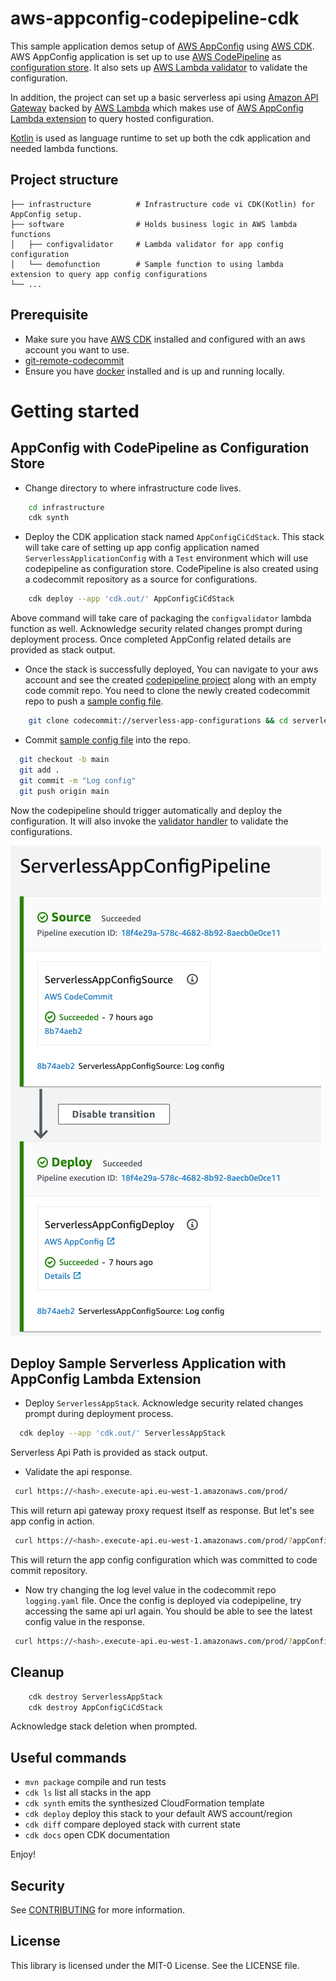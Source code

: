 # aws-appconfig-codepipeline-cdk

This sample application demos setup of [AWS AppConfig](https://docs.aws.amazon.com/appconfig/latest/userguide/what-is-appconfig.html) using [AWS CDK](https://aws.amazon.com/cdk/). AWS AppConfig application is 
set up to use [AWS CodePipeline](https://aws.amazon.com/codepipeline/) as [configuration store](https://docs.aws.amazon.com/appconfig/latest/userguide/appconfig-creating-configuration-and-profile.html). It also sets up [AWS Lambda validator](https://docs.aws.amazon.com/appconfig/latest/userguide/appconfig-creating-configuration-and-profile-validators.html) to validate 
the configuration.

In addition, the project can set up a basic serverless api using [Amazon API Gateway](https://docs.aws.amazon.com/apigateway/latest/developerguide/apigateway-rest-api.html)
backed by [AWS Lambda](https://aws.amazon.com/lambda/) which makes use of [AWS AppConfig Lambda extension](https://docs.aws.amazon.com/appconfig/latest/userguide/appconfig-integration-lambda-extensions.html) to query hosted configuration.

[Kotlin](https://kotlinlang.org/) is used as language runtime to set up both the cdk application and needed lambda functions. 

## Project structure

    ├── infrastructure          # Infrastructure code vi CDK(Kotlin) for AppConfig setup.
    ├── software                # Holds business logic in AWS lambda functions
    │   ├── configvalidator     # Lambda validator for app config configuration
    │   └── demofunction        # Sample function to using lambda extension to query app config configurations
    └── ...

## Prerequisite

- Make sure you have [AWS CDK](https://docs.aws.amazon.com/cdk/latest/guide/getting_started.html) installed and configured with an aws account you want to use.
- [git-remote-codecommit](https://github.com/aws/git-remote-codecommit#step-3-install-git-remote-codecommit)
- Ensure you have [docker](https://docs.docker.com/get-docker/) installed and is up and running locally.

# Getting started

## AppConfig with CodePipeline as Configuration Store

- Change directory to where infrastructure code lives.

```bash
    cd infrastructure
    cdk synth
```

- Deploy the CDK application stack named `AppConfigCiCdStack`. This stack will take care of setting up app config application named `ServerlessApplicationConfig` with 
a `Test` environment which will use codepipeline as configuration store. CodePipeline is also created using a codecommit repository as a source for configurations. 

```bash
    cdk deploy --app 'cdk.out/' AppConfigCiCdStack
```

Above command will take care of packaging the `configvalidator` lambda function as well. Acknowledge security related changes 
prompt during deployment process. Once completed AppConfig related details are provided as stack output. 

- Once the stack is successfully deployed, You can navigate to your aws account and see the created 
[codepipeline project](https://console.aws.amazon.com/codesuite/codepipeline/pipelines/ServerlessAppConfigPipeline/view?region=eu-west-1) along with an empty code commit repo.
You need to clone the newly created codecommit repo to push a [sample config file](infrastructure/src/main/resources/asset/logging.yaml).

```bash
    git clone codecommit://serverless-app-configurations && cd serverless-app-configurations/
```

- Commit [sample config file](infrastructure/src/main/resources/asset/logging.yaml) into the repo.

```bash
  git checkout -b main
  git add .
  git commit -m "Log config"
  git push origin main
```

Now the codepipeline should trigger automatically and deploy the configuration. It will also invoke the [validator handler](software/configvalidator/src/main/kotlin/com/app/config/ValidatorHandler.kt)
to validate the configurations.


![img.png](pipeline.png)


## Deploy Sample Serverless Application with AppConfig Lambda Extension

- Deploy `ServerlessAppStack`. Acknowledge security related changes prompt during deployment process.

```bash
  cdk deploy --app 'cdk.out/' ServerlessAppStack
```

Serverless Api Path is provided as stack output. 

- Validate the api response.

```bash
 curl https://<hash>.execute-api.eu-west-1.amazonaws.com/prod/
```

This will return api gateway proxy request itself as response. But let's see app config in action.

```bash
 curl https://<hash>.execute-api.eu-west-1.amazonaws.com/prod/?appConfig=true
```

This will return the app config configuration which was committed to code commit repository.  

- Now try changing the log level value in the codecommit repo `logging.yaml` file. Once the config is deployed via codepipeline,
try accessing the same api url again. You should be able to see the latest config value in the response.

```bash
 curl https://<hash>.execute-api.eu-west-1.amazonaws.com/prod/?appConfig=true
```


## Cleanup

```bash
    cdk destroy ServerlessAppStack
    cdk destroy AppConfigCiCdStack
```

Acknowledge stack deletion when prompted.


## Useful commands

* `mvn package`     compile and run tests
* `cdk ls`          list all stacks in the app
* `cdk synth`       emits the synthesized CloudFormation template
* `cdk deploy`      deploy this stack to your default AWS account/region
* `cdk diff`        compare deployed stack with current state
* `cdk docs`        open CDK documentation

Enjoy!

## Security

See [CONTRIBUTING](CONTRIBUTING.md#security-issue-notifications) for more information.

## License

This library is licensed under the MIT-0 License. See the LICENSE file.